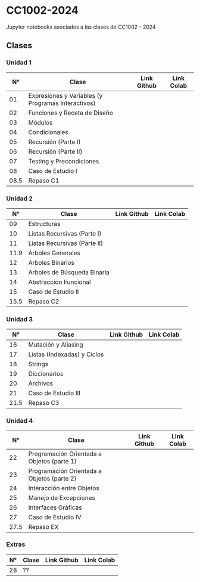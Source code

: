 # CC1002-2024
 Jupyter notebooks asociados a las clases de CC1002 - 2024



## Clases

### Unidad 1

| N°    | Clase                                                | Link Github | Link Colab |
|-------|------------------------------------------------------|-------------|------------|
| 01    | Expresiones y Variables (y Programas Interactivos)   |             |            |
| 02    | Funciones y Receta de Diseño                         |             |            |
| 03    | Módulos                                              |             |            |
| 04    | Condicionales                                        |             |            |
| 05    | Recursión (Parte I)                                  |             |            |
| 06    | Recursión (Parte II)                                 |             |            |
| 07    | Testing y Precondiciones                             |             |            |
| 08    | Caso de Estudio I                                    |             |            |
| 08.5  | Repaso C1                                            |             |            |

### Unidad 2

| N°    | Clase                                                | Link Github | Link Colab |
|-------|------------------------------------------------------|-------------|------------|
| 09    | Estructuras                                          |             |            |
| 10    | Listas Recursivas (Parte I)                          |             |            |
| 11    | Listas Recursivas (Parte II)                         |             |            |
| 11.9  | Arboles Generales                                    |             |            |
| 12    | Arboles Binarios                                     |             |            |
| 13    | Arboles de Búsqueda Binaria                          |             |            |
| 14    | Abstracción Funcional                                |             |            |
| 15    | Caso de Estudio II                                   |             |            |
| 15.5  | Repaso C2                                            |             |            |


### Unidad 3

| N°    | Clase                                                | Link Github | Link Colab |
|-------|------------------------------------------------------|-------------|------------|
| 16    | Mutación y Aliasing                                  |             |            |
| 17    | Listas (Indexadas) y Ciclos                          |             |            |
| 18    | Strings                                              |             |            |
| 19    | Diccionarios                                         |             |            |
| 20    | Archivos                                             |             |            |
| 21    | Caso de Estudio III                                  |             |            |
| 21.5  | Repaso C3                                            |             |            |

### Unidad 4

| N°    | Clase                                                | Link Github | Link Colab |
|-------|------------------------------------------------------|-------------|------------|
| 22    | Programación Orientada a Objetos (parte 1)           |             |            |
| 23    | Programación Orientada a Objetos (parte 2)           |             |            |
| 24    | Interacción entre Objetos                            |             |            |
| 25    | Manejo de Excepciones                                |             |            |
| 26    | Interfaces Gráficas                                  |             |            |
| 27    | Caso de Estudio IV                                   |             |            |
| 27.5  | Repaso EX                                            |             |            |

### Extras

| N°    | Clase                                                | Link Github | Link Colab |
|-------|------------------------------------------------------|-------------|------------|
| 28    | ??                                                   |             |            |
